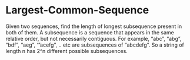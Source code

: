 # Largest-Common-Sequence
Given two sequences, find the length of longest subsequence present in both of them. 
A subsequence is a sequence that appears in the same relative order, but not necessarily contiguous. 
For example, “abc”, “abg”, “bdf”, “aeg”, ‘”acefg”, .. etc are subsequences of “abcdefg”. 
So a string of length n has 2^n different possible subsequences.
